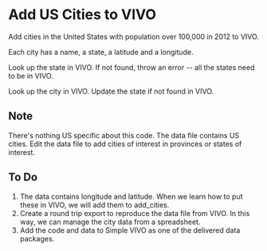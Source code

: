 # Add US Cities to VIVO

Add cities in the United States with population over 100,000 in 2012 to VIVO.

Each city has a name, a state, a latitude and a longitude.

Look up the state in VIVO.  If not found, throw an error -- all the states need to be in VIVO.

Look up the city in VIVO.  Update the state if not found in VIVO.

## Note

There's nothing US specific about this code.  The data file contains US cities.  Edit the data file
to add cities of interest in provinces or states of interest.

## To Do

1. The data contains longitude and latitude.  When we learn how to put these in VIVO, we will add them
to add_cities.
1. Create a round trip export to reproduce the data file from VIVO.  In this way, we can manage the city data
from a spreadsheet.
1. Add the code and data to Simple VIVO as one of the delivered data packages.
